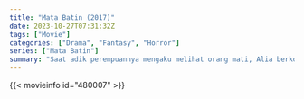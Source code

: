 ```yaml
---
title: "Mata Batin (2017)"
date: 2023-10-27T07:31:32Z
tags: ["Movie"]
categories: ["Drama", "Fantasy", "Horror"]
series: ["Mata Batin"]
summary: "Saat adik perempuannya mengaku melihat orang mati, Alia berkonsultasi dengan paranormal, yang membuka matanya sendiri terhadap hantu pendendam yang menghantui rumah masa kecil mereka."
---
```


<mux-player stream-type="on-demand"
src="https://kp3d-my.sharepoint.com/personal/ryoo_kp3d_onmicrosoft_com/_layouts/15/download.aspx?share=Eb2E6mypI35ClJjiTGTgmQcBRU4B6SCsh4PzAQ6O2UtGqg" prefer-playback="mse" controls>

</mux-player>


{{< movieinfo id="480007" >}}

<script src="https://cdn.jsdelivr.net/npm/@mux/mux-player"></script>

 <script type="application/ld+json ">
{
"@context": "https://schema.org/",
"@type": "VideoObject",
"name": "Mata Batin (2017)",
"contentUrl": "https://stream.mux.com/aqWD3Cc6023PDX7x9xQ01EPLQrP3vee5e6QxfDNK018B2Q.m3u8",
"thumbnailUrl": "https://www.themoviedb.org/t/p/original/cfhE6GENsh3Sb7qhNgo6BEVL62Z.jpg?width=314&fit_mode=preserve&time=25",
"uploadDate": "2023-10-27T07:31:32Z",
}

</script>